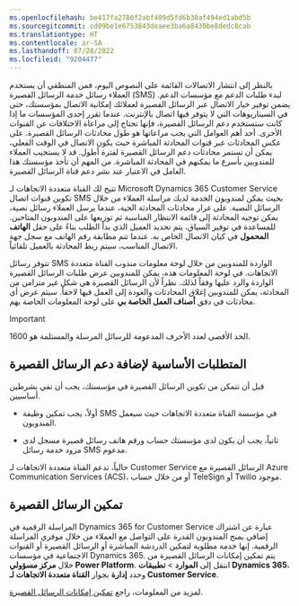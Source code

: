 ```yaml
---
ms.openlocfilehash: be417fa2780f2abf409d5fd6b30af494ed1abd5b
ms.sourcegitcommit: cd09be1e6753843deaee3ba6a8430be8dedc8cab
ms.translationtype: HT
ms.contentlocale: ar-SA
ms.lasthandoff: 07/28/2022
ms.locfileid: "9204477"
---
```

بالنظر إلى انتشار الاتصالات القائمة على النصوص اليوم، فمن المنطقي أن يستخدم العملاء رسائل خدمة الرسائل القصيرة (SMS) لبدء طلبات الدعم مع مؤسسات الدعم. يضمن توفير خيار الاتصال عبر الرسائل القصيرة لعملائك إمكانية الاتصال بمؤسستك، حتى في السيناريوهات التي لا يتوفر فيها اتصال بالإنترنت. عندما تقرر إحدى المؤسسات ما إذا كانت ستستخدم دعم الرسائل القصيرة، فإنها تحتاج إلى مراعاة الاختلافات عن القنوات الأخرى. أحد أهم العوامل التي يجب مراعاتها هو طول محادثات الرسائل القصيرة. على عكس المحادثات عبر قنوات المحادثة المباشرة حيث يكون الاتصال في الوقت الفعلي، يمكن أن تستمر محادثات دعم الرسائل القصيرة لفترة أطول. قد لا يستجيب العملاء للمندوبين بأسرع ما يمكنهم في المحادثة المباشرة. من المهم أن تأخذ مؤسستك هذا العامل في الاعتبار عند نشر دعم قناة الرسائل القصيرة.

تتيح لك القناة متعددة الاتجاهات لـ Microsoft Dynamics ‏365 Customer Service تكوين قنوات اتصال SMS بحيث يمكن لمندوبون الخدمة لديك مراسلة العملاء من خلال الرسائل النصية. على غرار محادثات المحادثة الحية، عندما يرسل العملاء رسائل نصية، يمكن توجيه المحادثة إلى قائمة الانتظار المناسبة ثم توزيعها على المندوبون المتاحين. للمساعدة في توفير السياق، يتم تحديد العميل الذي بدأ الطلب بناءً على حقل **الهاتف المحمول** في كيان الاتصال الخاص به. عندما تتم مطابقة رقم الهاتف مع سجل جهة الاتصال المناسب، سيتم ربط المحادثة بالعميل تلقائياً.

تتوفر رسائل SMS الواردة للمندوبين من خلال لوحة معلومات مندوب القناة متعددة الاتجاهات. في لوحة المعلومات هذه، يمكن للمندوبين عرض طلبات الرسائل القصيرة الواردة والرد عليها وفقاً لذلك. نظراً لأن الرسائل القصيرة هي شكل غير متزامن من المحادثة، يمكن للمندوبين إغلاق المحادثات والعودة إلى العمل فيها لاحقاً. سيتم عرض أي محادثات في دفق **أصناف العمل الخاصة بي** على لوحة المعلومات الخاصة بهم.

> [!IMPORTANT]
> الحد الأقصى لعدد الأحرف المدعومة للرسائل المرسلة والمستلمة هو 1600.

## <a name="prerequisites-for-adding-sms-support"></a>المتطلبات الأساسية لإضافة دعم الرسائل القصيرة

قبل أن تتمكن من تكوين الرسائل القصيرة في مؤسستك، يجب أن تفي بشرطين أساسيين. 

- أولاً، يجب تمكين وظيفة SMS في مؤسسة القناة متعددة الاتجاهات حيث سيعمل المندوبون. 

- ثانياً، يجب أن يكون لدى مؤسستك حساب ورقم هاتف رسائل قصيرة مسجل لدى مزود خدمة رسائل SMS مدعوم.

حالياً، تدعم القناة متعددة الاتجاهات لـ Customer Service الرسائل القصيرة مع Azure Communication Services ‏(ACS)، أو من خلال حساب TeleSign أو Twilio موجود.

## <a name="enable-sms"></a>تمكين الرسائل القصيرة

المراسلة الرقمية في Dynamics 365 for Customer Service عبارة عن اشتراك إضافي يمنح المندوبون القدرة على التواصل مع العملاء من خلال موفري المراسلة الرقمية. إنها خدمة مطلوبة لتمكين الدردشة المباشرة أو الرسائل القصيرة أو القنوات الاجتماعية في مؤسسات Dynamics 365. يتم تمكين إمكانات الرسائل القصيرة من خلال **مركز مسؤولي Power Platform**. انتقل إلى **الموارد** > **تطبيقات Dynamics 365**، وحدد **إدارة** بجوار **القناة متعددة الاتجاهات لـ Customer Service**. 

لمزيد من المعلومات، راجع [تمكين إمكانات الرسائل القصيرة](/dynamics365/omnichannel/administrator/omnichannel-provision-license?azure-portal=true#provision-omnichannel-for-customer-service-application). 

